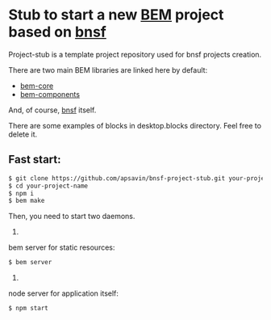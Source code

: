# Stub to start a new [BEM](http://bem.info) project based on [bnsf](https://github.com/apsavin/bnsf)

Project-stub is a template project repository used for bnsf projects creation.

There are two main BEM libraries are linked here by default:

* [bem-core](https://github.com/bem/bem-core)  
* [bem-components](https://github.com/bem/bem-components)

And, of course, [bnsf](https://github.com/apsavin/bnsf) itself.

There are some examples of blocks in desktop.blocks directory. Feel free to delete it.

## Fast start:

```bash
$ git clone https://github.com/apsavin/bnsf-project-stub.git your-project-name
$ cd your-project-name
$ npm i
$ bem make
```

Then, you need to start two daemons.

1.
  bem server for static resources:
  ```bash
  $ bem server
  ```
  
1.
  node server for application itself:
  ```bash
  $ npm start
  ```
